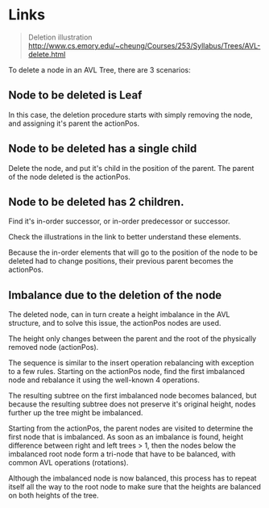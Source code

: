 # Links

> Deletion illustration 
> http://www.cs.emory.edu/~cheung/Courses/253/Syllabus/Trees/AVL-delete.html

To delete a node in an AVL Tree, there are 3 scenarios:

## Node to be deleted is Leaf

In this case, the deletion procedure starts with simply removing the node, and assigning it's parent the actionPos.

## Node to be deleted has a single child

Delete the node, and put it's child in the position of the parent. The parent of the node deleted is the actionPos.

## Node to be deleted has 2 children.

Find it's in-order successor, or in-order predecessor or successor.

Check the illustrations in the link to better understand these elements.

Because the in-order elements that will go to the position of the node to be deleted had to change positions, their previous parent becomes the actionPos.

## Imbalance due to the deletion of the node

The deleted node, can in turn create a height imbalance in the AVL structure, and to solve this issue, the actionPos nodes are used.

The height only changes between the parent and the root of the physically removed node (actionPos).

The sequence is similar to the insert operation rebalancing with exception to a few rules. 
Starting on the actionPos node, find the first imbalanced node and rebalance it using the well-known 4 operations. 

The resulting subtree on the first imbalanced node becomes balanced, but because the resulting subtree does not preserve it's original height, nodes further up the tree might be imbalanced.





Starting from the actionPos, the parent nodes are visited to determine the first node that is imbalanced. As soon as an imbalance is found, height difference between right and left trees > 1, then the nodes below the imbalanced root node form a tri-node that have to be balanced, with common AVL operations (rotations).

Although the imbalanced node is now balanced, this process has to repeat itself all the way to the root node to make sure that the heights are balanced on both heights of the tree.

